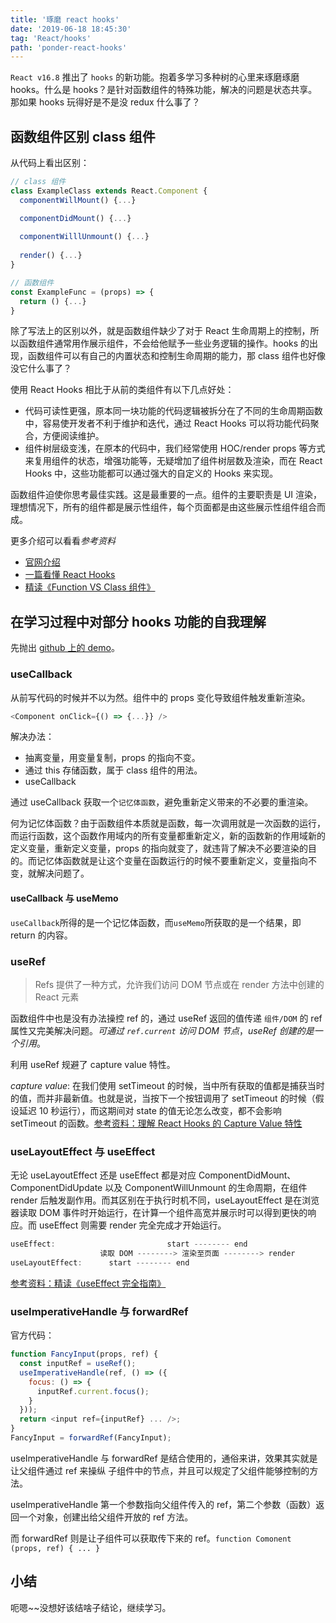 ```yaml
---
title: '琢磨 react hooks'
date: '2019-06-18 18:45:30'
tag: 'React/hooks'
path: 'ponder-react-hooks'
---
```


`React v16.8` 推出了 `hooks` 的新功能。抱着多学习多种树的心里来琢磨琢磨 hooks。什么是 hooks？是针对函数组件的特殊功能，解决的问题是状态共享。那如果 hooks 玩得好是不是没 redux 什么事了？

## 函数组件区别 class 组件

从代码上看出区别：

```JavaScript
// class 组件
class ExampleClass extends React.Component {
  componentWillMount() {...}

  componentDidMount() {...}
  
  componentWilllUnmount() {...}
  
  render() {...}
}

// 函数组件
const ExampleFunc = (props) => {
  return () {...}
}
```

除了写法上的区别以外，就是函数组件缺少了对于 React 生命周期上的控制，所以函数组件通常用作展示组件，不会给他赋予一些业务逻辑的操作。hooks 的出现，函数组件可以有自己的内置状态和控制生命周期的能力，那 class 组件也好像没它什么事了？

使用 React Hooks 相比于从前的类组件有以下几点好处：

+ 代码可读性更强，原本同一块功能的代码逻辑被拆分在了不同的生命周期函数中，容易使开发者不利于维护和迭代，通过 React Hooks 可以将功能代码聚合，方便阅读维护。
+ 组件树层级变浅，在原本的代码中，我们经常使用 HOC/render props 等方式来复用组件的状态，增强功能等，无疑增加了组件树层数及渲染，而在 React Hooks 中，这些功能都可以通过强大的自定义的 Hooks 来实现。

函数组件迫使你思考最佳实践。这是最重要的一点。组件的主要职责是 UI 渲染，理想情况下，所有的组件都是展示性组件，每个页面都是由这些展示性组件组合而成。

更多介绍可以看看*参考资料*

+ [官网介绍](https://reactjs.org/docs/hooks-intro.html)
+ [一篇看懂 React Hooks](https://zhuanlan.zhihu.com/p/50597236)
+ [精读《Function VS Class 组件》](https://github.com/dt-fe/weekly/blob/master/95.%E7%B2%BE%E8%AF%BB%E3%80%8AFunction%20VS%20Class%20%E7%BB%84%E4%BB%B6%E3%80%8B.md)

## 在学习过程中对部分 hooks 功能的自我理解

先抛出 [github 上的 demo](https://github.com/Coyeah/react-primer#Hooks---demo14)。

### useCallback

从前写代码的时候并不以为然。组件中的 props 变化导致组件触发重新渲染。

```JavaScript
<Component onClick={() => {...}} />
```

解决办法：

+ 抽离变量，用变量复制，props 的指向不变。
+ 通过 this 存储函数，属于 class 组件的用法。
+ useCallback

通过 useCallback 获取一个`记忆体函数`，避免重新定义带来的不必要的重渲染。

何为记忆体函数？由于函数组件本质就是函数，每一次调用就是一次函数的运行，而运行函数，这个函数作用域内的所有变量都重新定义，新的函数新的作用域新的定义变量，重新定义变量，props 的指向就变了，就违背了解决不必要渲染的目的。而记忆体函数就是让这个变量在函数运行的时候不要重新定义，变量指向不变，就解决问题了。

#### useCallback 与 useMemo

`useCallback`所得的是一个记忆体函数，而`useMemo`所获取的是一个结果，即 return 的内容。

### useRef

> Refs 提供了一种方式，允许我们访问 DOM 节点或在 render 方法中创建的 React 元素

函数组件中也是没有办法操控 ref 的，通过 useRef 返回的值传递 `组件/DOM` 的 ref 属性又完美解决问题。*可通过 `ref.current` 访问 DOM 节点*，*useRef 创建的是一个引用*。

利用 useRef 规避了 capture value 特性。

*capture value*: 在我们使用 setTimeout 的时候，当中所有获取的值都是捕获当时的值，而并非最新值。也就是说，当按下一个按钮调用了 setTimeout 的时候（假设延迟 10 秒运行），而这期间对 state 的值无论怎么改变，都不会影响 setTimeout 的函数。[参考资料：理解 React Hooks 的 Capture Value 特性](https://segmentfault.com/a/1190000018685253)

### useLayoutEffect 与 useEffect

无论 useLayoutEffect 还是 useEffect 都是对应 ComponentDidMount、ComponentDidUpdate 以及 ComponentWillUnmount 的生命周期，在组件 render 后触发副作用。而其区别在于执行时机不同，useLayoutEffect 是在浏览器读取 DOM 事件时开始运行，在计算一个组件高宽并展示时可以得到更快的响应。而 useEffect 则需要 render 完全完成才开始运行。

```JavaScript
useEffect:                         start -------- end
                    读取 DOM --------> 渲染至页面 --------> render
useLayoutEffect:      start -------- end
```

[参考资料：精读《useEffect 完全指南》](https://github.com/dt-fe/weekly/issues/138)

### useImperativeHandle 与 forwardRef

官方代码：

```JavaScript
function FancyInput(props, ref) {
  const inputRef = useRef();
  useImperativeHandle(ref, () => ({
    focus: () => {
      inputRef.current.focus();
    }
  }));
  return <input ref={inputRef} ... />;
}
FancyInput = forwardRef(FancyInput);
```

useImperativeHandle 与 forwardRef 是结合使用的，通俗来讲，效果其实就是让父组件通过 ref 来操纵 子组件中的节点，并且可以规定了父组件能够控制的方法。

useImperativeHandle 第一个参数指向父组件传入的 ref，第二个参数（函数）返回一个对象，创建出给父组件开放的 ref 方法。

而 forwardRef 则是让子组件可以获取传下来的 ref。`function Comonent (props, ref) { ... }`

## 小结

呃嗯~~没想好该结啥子结论，继续学习。
